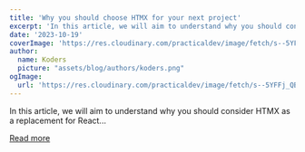 ```yaml
---
title: 'Why you should choose HTMX for your next project'
excerpt: 'In this article, we will aim to understand why you should consider HTMX as a replacement for React...'
date: '2023-10-19'
coverImage: 'https://res.cloudinary.com/practicaldev/image/fetch/s--5YFFj_QB--/c_imagga_scale,f_auto,fl_progressive,h_420,q_auto,w_1000/https://dev-to-uploads.s3.amazonaws.com/uploads/articles/gym8579nm327fj2qm6qy.png'
author:
  name: Koders
  picture: "assets/blog/authors/koders.png"
ogImage:
  url: 'https://res.cloudinary.com/practicaldev/image/fetch/s--5YFFj_QB--/c_imagga_scale,f_auto,fl_progressive,h_420,q_auto,w_1000/https://dev-to-uploads.s3.amazonaws.com/uploads/articles/gym8579nm327fj2qm6qy.png'
---
```


In this article, we will aim to understand why you should consider HTMX as a replacement for React...

[Read more](https://dev.to/turculaurentiu91/why-you-should-choose-htmx-for-your-next-project-o7j)
